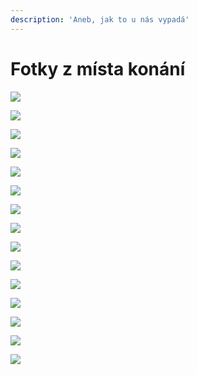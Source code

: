 ```yaml
---
description: 'Aneb, jak to u nás vypadá'
---
```


# Fotky z místa konání

![](../.gitbook/assets/picture_7320_5.jpg-1600x1200-komunitni-centrum-skala-brno-novy-liskovec.jpg)

![](../.gitbook/assets/picture_7320_3.jpg-1600x1200-komunitni-centrum-skala-brno-novy-liskovec.jpg)

![](../.gitbook/assets/picture_7320_4.jpg-1600x1200-komunitni-centrum-skala-brno-novy-liskovec.jpg)

![](../.gitbook/assets/picture_7320_10.jpg-1600x1200-komunitni-centrum-skala-brno-novy-liskovec.jpg)

![](../.gitbook/assets/picture_7320_11.jpg-1600x1200-komunitni-centrum-skala-brno-novy-liskovec.jpg)

![](../.gitbook/assets/picture_7320_12.jpg-1600x1200-komunitni-centrum-skala-brno-novy-liskovec.jpg)

![](../.gitbook/assets/picture_7320_16.jpg-1600x1200-komunitni-centrum-skala-brno-novy-liskovec.jpg)

![](../.gitbook/assets/picture_7320_17.jpg-1600x1200-komunitni-centrum-skala-brno-novy-liskovec.jpg)

![](../.gitbook/assets/picture_7320_18.jpg-1600x1200-komunitni-centrum-skala-brno-novy-liskovec.jpg)

![](../.gitbook/assets/picture_7320_19.jpg-1600x1200-komunitni-centrum-skala-brno-novy-liskovec.jpg)

![](../.gitbook/assets/picture_7320_23.jpg-1600x1200-komunitni-centrum-skala-brno-novy-liskovec.jpg)

![](../.gitbook/assets/picture_7320_25.jpg-1600x1200-komunitni-centrum-skala-brno-novy-liskovec.jpg)

![](../.gitbook/assets/picture_7320_28.jpg-1600x1200-komunitni-centrum-skala-brno-novy-liskovec.jpg)

![](../.gitbook/assets/picture_7320_29.jpg-1600x1200-komunitni-centrum-skala-brno-novy-liskovec.jpg)

![](../.gitbook/assets/picture_7320_30.jpg-1600x1200-komunitni-centrum-skala-brno-novy-liskovec.jpg)

